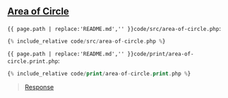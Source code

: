 ## [Area of Circle](code.zip)

`{{ page.path | replace:'README.md','' }}code/src/area-of-circle.php`:

```php
{% include_relative code/src/area-of-circle.php %}
```

`{{ page.path | replace:'README.md','' }}code/print/area-of-circle.print.php`:

```php
{% include_relative code/print/area-of-circle.print.php %}
```

> [Response](response/src/area-of-circle.php)
